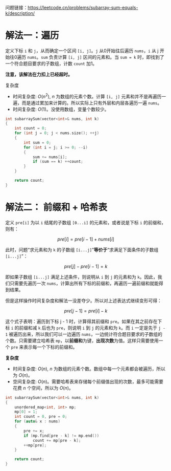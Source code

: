 问题链接：https://leetcode.cn/problems/subarray-sum-equals-k/description/

# 解法一：遍历

定义下标 `i` 和 `j`，从而确定一个区间 `[i, j]`。`j` 从0开始往后遍历 `nums`，`i` 从 j 开始往0遍历 `nums`。`sum` 负责计算 `[i, j]` 区间的元素和。当 `sum = k` 时，即找到了一个符合题目要求的子数组，计数 `count` 加1。

**注意，该解法在力扣上已经超时。**

复杂度
- 时间复杂度: $O(n^2)$, $n$ 为数组的元素个数。计算 `[i, j]` 元素和并不是再遍历一遍，而是通过累加来计算的。所以实际上只有外层和内层各遍历一遍 `nums`。
- 时间复杂度: $O(1)$。没使用数组，变量个数较少。

```cpp
int subarraySum(vector<int>& nums, int k)
{
    int count = 0;
    for (int j = 0; j < nums.size(); ++j)
    {
        int sum = 0;
        for (int i = j; i >= 0; --i)
        {
            sum += nums[i];
            if (sum == k) ++count;
        }
    }

    return count;
}
```

# 解法二： 前缀和 + 哈希表

定义 `pre[i]` 为以 `i` 结尾的子数组 `[0...i]` 的元素和，或者说是下标 `i` 的前缀和，则有：

$$pre[i] = pre[i - 1] + nums[i]$$

此时，问题“求元素和为 `k` 的子数组 `[i...j]`”**等价于**“求满足下面条件的子数组 `[i...j]`”：

$$ pre[j] - pre[i - 1] = k $$

即如果子数组 `[i...j]` 满足上述条件，则说明从 `i` 到 `j` 的元素和为 `k`。因此，我们只需要先遍历一次 `nums`，计算出所有下标的前缀和，再遍历一遍前缀和就能得到结果。

但是这样操作时间复杂度和解法一没差夺少。所以对上述表达式继续变形可得：

$$ pre[j - 1] = pre[i] - k $$

这个式子表明：遍历到下标 j - 1 时，计算得其前缀和 `pre`。如果在其之前存在下标 `i` 的前缀和减 `k` 后也为 `pre`，则说明 `i` 到 `j` 的元素和为 `k`。而 `i` 一定是先于 `j - 1` 被遍历出来，所以我们可以一边遍历 `nums`，一边统计符合题目要求的子数组的个数。只需要建立哈希表 `mp`，以**前缀和**为键，**出现次数**为值。这样只需要使用一个 `pre` 来表示每一个下标的前缀和。

**复杂度**
- 时间复杂度: $O(n)$, $n$ 为数组的元素个数。数组中每一个元素都会被遍历，所以为 $O(n)$。
- 空间复杂度: $O(n)$。需要哈希表来存储每个前缀值出现的次数，最多可能需要花费 $n$ 个空间，所以为 $O(n)$。

```cpp
int subarraySum(vector<int>& nums, int k)
{
    unordered_map<int, int> mp;
    mp[0] = 1;
    int count = 0, pre = 0;
    for (auto& x : nums)
    {
        pre += x;
        if (mp.find[pre - k] != mp.end())
            count += mp[pre - k];
        ++mp[pre];
    }

    return count;
}
```
